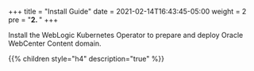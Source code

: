 +++
title = "Install Guide"
date  =  2021-02-14T16:43:45-05:00
weight = 2
pre = "<b>2. </b>"
+++


Install the WebLogic Kubernetes Operator to prepare and deploy Oracle WebCenter Content domain.

{{% children style="h4" description="true" %}}
